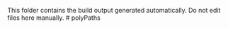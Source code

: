 

This folder contains the build output generated automatically. Do not edit files here manually. # polyPaths
